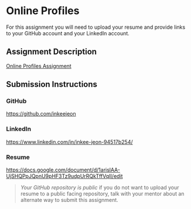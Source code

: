 # Online Profiles
For this assignment you will need to upload your resume and provide links to your GitHub account and your LinkedIn account.

## Assignment Description
[Online Profiles Assignment](https://education.launchcode.org/liftoff/modules/assignments/online-profiles)

## Submission Instructions
 
### GitHub
https://github.com/inkeejeon
 
### LinkedIn
https://www.linkedin.com/in/inkee-jeon-94517b254/

### Resume
https://docs.google.com/document/d/1arislAA-UjSHQPpJQpnU9pHF3Tz9udpUrRQkTffVqII/edit

> *Your GitHub repository is public* if you do not want to upload your resume to a public facing repository, talk with your mentor about an alternate way to submit this assignment.
